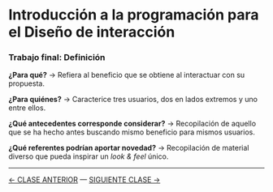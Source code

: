 # Introducción a la programación para el Diseño de interacción

### Trabajo final: Definición

**¿Para qué?** → Refiera al beneficio que se obtiene al interactuar con su propuesta.

**¿Para quiénes?** → Caracterice tres usuarios, dos en lados extremos y uno entre ellos.

**¿Qué antecedentes corresponde considerar?** → Recopilación de aquello que se ha hecho antes buscando mismo beneficio para mismos usuarios.

**¿Qué referentes podrían aportar novedad?** → Recopilación de material diverso que pueda inspirar un *look & feel* único.

- - - - - - - 

[← CLASE ANTERIOR](https://github.com/profesorfaco/interaccion/tree/main/sesion_08) — [SIGUIENTE CLASE →](https://github.com/profesorfaco/interaccion/tree/main/sesion_10)

